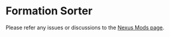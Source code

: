 # Formation Sorter
Please refer any issues or discussions to the [Nexus Mods page](https://github.com/pointfeev/FormationSorter).
